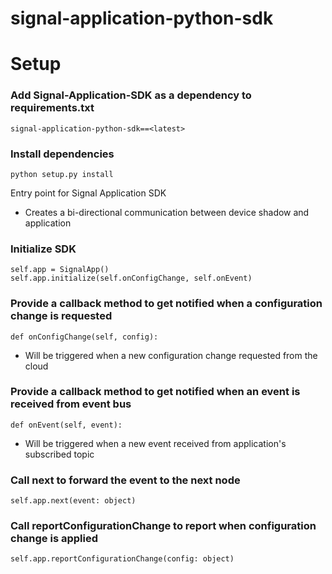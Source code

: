 # signal-application-python-sdk

# Setup

### Add Signal-Application-SDK as a dependency to requirements.txt
```
signal-application-python-sdk==<latest>
```

### Install dependencies
```
python setup.py install
```

Entry point for Signal Application SDK
* Creates a bi-directional communication between device shadow and application

### Initialize SDK
```
self.app = SignalApp()
self.app.initialize(self.onConfigChange, self.onEvent)
```

### Provide a callback method to get notified when a configuration change is requested
```
def onConfigChange(self, config):
```
* Will be triggered when a new configuration change requested from the cloud


### Provide a callback method to get notified when an event is received from event bus
```
def onEvent(self, event):
```
* Will be triggered when a new event received from application's subscribed topic


### Call next to forward the event to the next node
```
self.app.next(event: object)
```

### Call reportConfigurationChange to report when configuration change is applied
```
self.app.reportConfigurationChange(config: object)
```

 